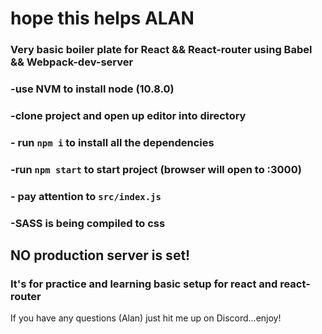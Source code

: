 # hope this helps ALAN

### Very basic boiler plate for React && React-router using Babel && Webpack-dev-server

### -use NVM to install node (10.8.0)
### -clone project and open up editor into directory
### - run `npm i` to install all the dependencies
### -run `npm start` to start project (browser will open to :3000)

### - pay attention to `src/index.js`

### -SASS is being compiled to css

## NO production server is set! 
### It's for practice and learning basic setup for react and react-router

If you have any questions (Alan) just hit me up on Discord...enjoy!

